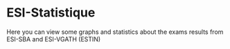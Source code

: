 # ESI-Statistique
Here you can view some graphs and statistics about the exams results from ESI-SBA and ESI-VGATH (ESTIN)
